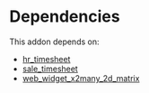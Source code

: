 # Dependencies

This addon depends on:

- [hr_timesheet](https://github.com/bringout/oca-ocb-hr/tree/dc1405e12dbe76ffb119a0feb323b56ae2c58522/odoo-bringout-oca-ocb-hr_timesheet)
- [sale_timesheet](https://github.com/bringout/oca-ocb-sale/tree/681dc8d5fff638cb0862a34e48091a2098d091f8/odoo-bringout-oca-ocb-sale_timesheet)
- [web_widget_x2many_2d_matrix](https://github.com/bringout/oca-technical)
